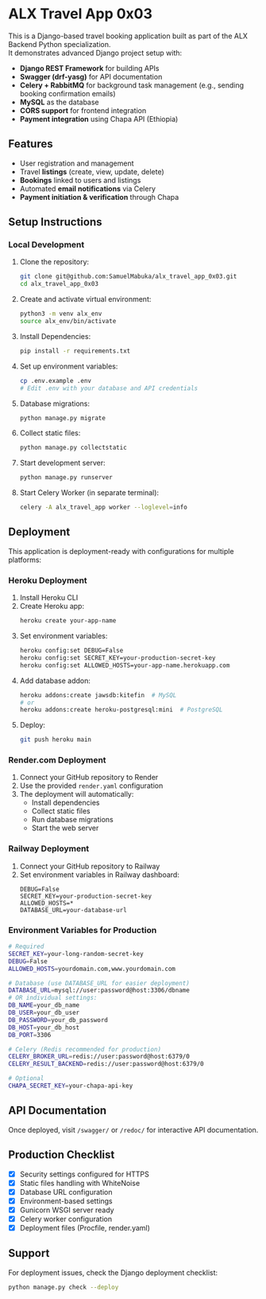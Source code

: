# ALX Travel App 0x03

This is a Django-based travel booking application built as part of the ALX Backend Python specialization.  
It demonstrates advanced Django project setup with:

- **Django REST Framework** for building APIs  
- **Swagger (drf-yasg)** for API documentation  
- **Celery + RabbitMQ** for background task management (e.g., sending booking confirmation emails)  
- **MySQL** as the database  
- **CORS support** for frontend integration  
- **Payment integration** using Chapa API (Ethiopia)

## Features
- User registration and management  
- Travel **listings** (create, view, update, delete)  
- **Bookings** linked to users and listings  
- Automated **email notifications** via Celery  
- **Payment initiation & verification** through Chapa  

## Setup Instructions

### Local Development
1. Clone the repository:
   ```bash
   git clone git@github.com:SamuelMabuka/alx_travel_app_0x03.git
   cd alx_travel_app_0x03
   ```

2. Create and activate virtual environment:
   ```bash
   python3 -m venv alx_env
   source alx_env/bin/activate
   ```

3. Install Dependencies:
   ```bash
   pip install -r requirements.txt
   ```

4. Set up environment variables:
   ```bash
   cp .env.example .env
   # Edit .env with your database and API credentials
   ```

5. Database migrations:
   ```bash
   python manage.py migrate
   ```

6. Collect static files:
   ```bash
   python manage.py collectstatic
   ```

7. Start development server:
   ```bash
   python manage.py runserver
   ```

8. Start Celery Worker (in separate terminal):
   ```bash
   celery -A alx_travel_app worker --loglevel=info
   ```

## Deployment

This application is deployment-ready with configurations for multiple platforms:

### Heroku Deployment
1. Install Heroku CLI
2. Create Heroku app:
   ```bash
   heroku create your-app-name
   ```
3. Set environment variables:
   ```bash
   heroku config:set DEBUG=False
   heroku config:set SECRET_KEY=your-production-secret-key
   heroku config:set ALLOWED_HOSTS=your-app-name.herokuapp.com
   ```
4. Add database addon:
   ```bash
   heroku addons:create jawsdb:kitefin  # MySQL
   # or
   heroku addons:create heroku-postgresql:mini  # PostgreSQL
   ```
5. Deploy:
   ```bash
   git push heroku main
   ```

### Render.com Deployment
1. Connect your GitHub repository to Render
2. Use the provided `render.yaml` configuration
3. The deployment will automatically:
   - Install dependencies
   - Collect static files
   - Run database migrations
   - Start the web server

### Railway Deployment
1. Connect your GitHub repository to Railway
2. Set environment variables in Railway dashboard:
   ```
   DEBUG=False
   SECRET_KEY=your-production-secret-key
   ALLOWED_HOSTS=*
   DATABASE_URL=your-database-url
   ```

### Environment Variables for Production
```bash
# Required
SECRET_KEY=your-long-random-secret-key
DEBUG=False
ALLOWED_HOSTS=yourdomain.com,www.yourdomain.com

# Database (use DATABASE_URL for easier deployment)
DATABASE_URL=mysql://user:password@host:3306/dbname
# OR individual settings:
DB_NAME=your_db_name
DB_USER=your_db_user
DB_PASSWORD=your_db_password
DB_HOST=your_db_host
DB_PORT=3306

# Celery (Redis recommended for production)
CELERY_BROKER_URL=redis://user:password@host:6379/0
CELERY_RESULT_BACKEND=redis://user:password@host:6379/0

# Optional
CHAPA_SECRET_KEY=your-chapa-api-key
```

## API Documentation
Once deployed, visit `/swagger/` or `/redoc/` for interactive API documentation.

## Production Checklist
- [x] Security settings configured for HTTPS
- [x] Static files handling with WhiteNoise
- [x] Database URL configuration
- [x] Environment-based settings
- [x] Gunicorn WSGI server ready
- [x] Celery worker configuration
- [x] Deployment files (Procfile, render.yaml)

## Support
For deployment issues, check the Django deployment checklist:
```bash
python manage.py check --deploy
```
